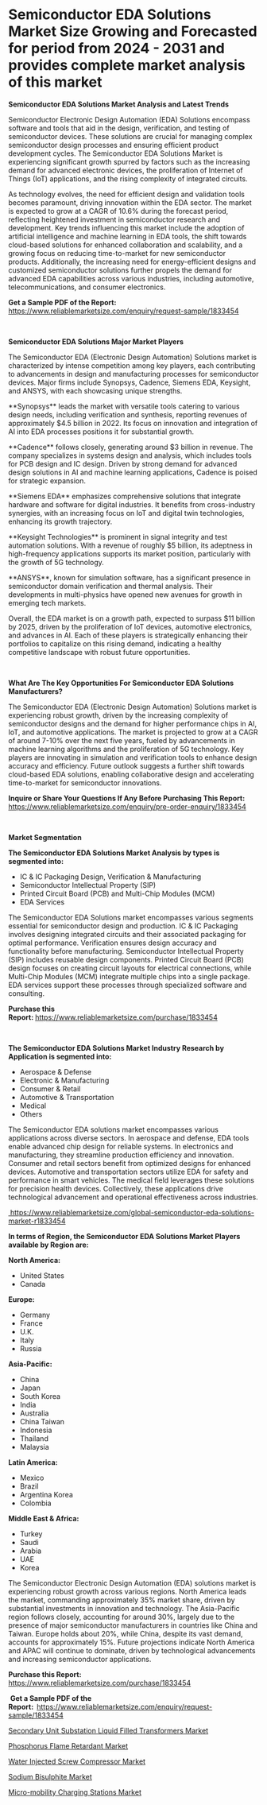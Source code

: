 <p><h1>Semiconductor EDA Solutions Market Size Growing and Forecasted for period from 2024 - 2031 and provides complete market analysis of this market</h1></p><p><strong>Semiconductor EDA Solutions Market Analysis and Latest Trends</strong></p>
<p><p>Semiconductor Electronic Design Automation (EDA) Solutions encompass software and tools that aid in the design, verification, and testing of semiconductor devices. These solutions are crucial for managing complex semiconductor design processes and ensuring efficient product development cycles. The Semiconductor EDA Solutions Market is experiencing significant growth spurred by factors such as the increasing demand for advanced electronic devices, the proliferation of Internet of Things (IoT) applications, and the rising complexity of integrated circuits. </p><p>As technology evolves, the need for efficient design and validation tools becomes paramount, driving innovation within the EDA sector. The market is expected to grow at a CAGR of 10.6% during the forecast period, reflecting heightened investment in semiconductor research and development. Key trends influencing this market include the adoption of artificial intelligence and machine learning in EDA tools, the shift towards cloud-based solutions for enhanced collaboration and scalability, and a growing focus on reducing time-to-market for new semiconductor products. Additionally, the increasing need for energy-efficient designs and customized semiconductor solutions further propels the demand for advanced EDA capabilities across various industries, including automotive, telecommunications, and consumer electronics.</p></p>
<p><strong>Get a Sample PDF of the Report:&nbsp;</strong> <a href="https://www.reliablemarketsize.com/enquiry/request-sample/1833454?utm_campaign=1127&utm_medium=2&utm_source=Github&utm_content=ia&utm_term=17102024&utm_id=semiconductor-eda-solutions">https://www.reliablemarketsize.com/enquiry/request-sample/1833454</a></p>
<p>&nbsp;</p>
<p><strong>Semiconductor EDA Solutions Major Market Players</strong></p>
<p><p>The Semiconductor EDA (Electronic Design Automation) Solutions market is characterized by intense competition among key players, each contributing to advancements in design and manufacturing processes for semiconductor devices. Major firms include Synopsys, Cadence, Siemens EDA, Keysight, and ANSYS, with each showcasing unique strengths.</p><p>**Synopsys** leads the market with versatile tools catering to various design needs, including verification and synthesis, reporting revenues of approximately $4.5 billion in 2022. Its focus on innovation and integration of AI into EDA processes positions it for substantial growth.</p><p>**Cadence** follows closely, generating around $3 billion in revenue. The company specializes in systems design and analysis, which includes tools for PCB design and IC design. Driven by strong demand for advanced design solutions in AI and machine learning applications, Cadence is poised for strategic expansion.</p><p>**Siemens EDA** emphasizes comprehensive solutions that integrate hardware and software for digital industries. It benefits from cross-industry synergies, with an increasing focus on IoT and digital twin technologies, enhancing its growth trajectory.</p><p>**Keysight Technologies** is prominent in signal integrity and test automation solutions. With a revenue of roughly $5 billion, its adeptness in high-frequency applications supports its market position, particularly with the growth of 5G technology.</p><p>**ANSYS**, known for simulation software, has a significant presence in semiconductor domain verification and thermal analysis. Their developments in multi-physics have opened new avenues for growth in emerging tech markets.</p><p>Overall, the EDA market is on a growth path, expected to surpass $11 billion by 2025, driven by the proliferation of IoT devices, automotive electronics, and advances in AI. Each of these players is strategically enhancing their portfolios to capitalize on this rising demand, indicating a healthy competitive landscape with robust future opportunities.</p></p>
<p>&nbsp;</p>
<p><strong>What Are The Key Opportunities For Semiconductor EDA Solutions Manufacturers?</strong></p>
<p><p>The Semiconductor EDA (Electronic Design Automation) Solutions market is experiencing robust growth, driven by the increasing complexity of semiconductor designs and the demand for higher performance chips in AI, IoT, and automotive applications. The market is projected to grow at a CAGR of around 7-10% over the next five years, fueled by advancements in machine learning algorithms and the proliferation of 5G technology. Key players are innovating in simulation and verification tools to enhance design accuracy and efficiency. Future outlook suggests a further shift towards cloud-based EDA solutions, enabling collaborative design and accelerating time-to-market for semiconductor innovations.</p></p>
<p><strong>Inquire or Share Your Questions If Any Before Purchasing This Report:</strong> <a href="https://www.reliablemarketsize.com/enquiry/pre-order-enquiry/1833454?utm_campaign=1127&utm_medium=2&utm_source=Github&utm_content=ia&utm_term=17102024&utm_id=semiconductor-eda-solutions">https://www.reliablemarketsize.com/enquiry/pre-order-enquiry/1833454</a></p>
<p>&nbsp;</p>
<p><strong>Market Segmentation</strong></p>
<p><strong>The Semiconductor EDA Solutions Market Analysis by types is segmented into:</strong></p>
<p><ul><li>IC & IC Packaging Design, Verification & Manufacturing</li><li>Semiconductor Intellectual Property (SIP)</li><li>Printed Circuit Board (PCB) and Multi-Chip Modules (MCM)</li><li>EDA Services</li></ul></p>
<p><p>The Semiconductor EDA Solutions market encompasses various segments essential for semiconductor design and production. IC & IC Packaging involves designing integrated circuits and their associated packaging for optimal performance. Verification ensures design accuracy and functionality before manufacturing. Semiconductor Intellectual Property (SIP) includes reusable design components. Printed Circuit Board (PCB) design focuses on creating circuit layouts for electrical connections, while Multi-Chip Modules (MCM) integrate multiple chips into a single package. EDA services support these processes through specialized software and consulting.</p></p>
<p><strong>Purchase this Report:&nbsp;</strong><a href="https://www.reliablemarketsize.com/purchase/1833454?utm_campaign=1127&utm_medium=2&utm_source=Github&utm_content=ia&utm_term=17102024&utm_id=semiconductor-eda-solutions">https://www.reliablemarketsize.com/purchase/1833454</a></p>
<p>&nbsp;</p>
<p><strong>The Semiconductor EDA Solutions Market Industry Research by Application is segmented into:</strong></p>
<p><ul><li>Aerospace & Defense</li><li>Electronic & Manufacturing</li><li>Consumer & Retail</li><li>Automotive & Transportation</li><li>Medical</li><li>Others</li></ul></p>
<p><p>The Semiconductor EDA solutions market encompasses various applications across diverse sectors. In aerospace and defense, EDA tools enable advanced chip design for reliable systems. In electronics and manufacturing, they streamline production efficiency and innovation. Consumer and retail sectors benefit from optimized designs for enhanced devices. Automotive and transportation sectors utilize EDA for safety and performance in smart vehicles. The medical field leverages these solutions for precision health devices. Collectively, these applications drive technological advancement and operational effectiveness across industries.</p></p>
<p><a href="https://www.reliablemarketsize.com/global-semiconductor-eda-solutions-market-r1833454?utm_campaign=1127&utm_medium=2&utm_source=Github&utm_content=ia&utm_term=17102024&utm_id=semiconductor-eda-solutions">&nbsp;https://www.reliablemarketsize.com/global-semiconductor-eda-solutions-market-r1833454</a></p>
<p><strong>In terms of Region, the Semiconductor EDA Solutions Market Players available by Region are:</strong></p>
<p>
    <p> <strong> North America: </strong>
        <ul>
            <li>United States</li>
            <li>Canada</li>
        </ul>
        </p> 
    <p> <strong> Europe: </strong>
        <ul>
            <li>Germany</li>
            <li>France</li>
            <li>U.K.</li>
            <li>Italy</li>
            <li>Russia</li>
        </ul>
        </p> 
    <p> <strong> Asia-Pacific: </strong>
        <ul>
            <li>China</li>
            <li>Japan</li>
            <li>South Korea</li>
            <li>India</li>
            <li>Australia</li>
            <li>China Taiwan</li>
            <li>Indonesia</li>
            <li>Thailand</li>
            <li>Malaysia</li>
        </ul>
        </p> 
    <p> <strong> Latin America: </strong>
        <ul>
            <li>Mexico</li>
            <li>Brazil</li>
            <li>Argentina Korea</li>
            <li>Colombia</li>
        </ul>
        </p> 
    <p> <strong> Middle East & Africa: </strong>
        <ul>
            <li>Turkey</li>
            <li>Saudi</li>
            <li>Arabia</li>
            <li>UAE</li>
            <li>Korea</li>
        </ul>
    </p>
    </p>
<p><p>The Semiconductor Electronic Design Automation (EDA) solutions market is experiencing robust growth across various regions. North America leads the market, commanding approximately 35% market share, driven by substantial investments in innovation and technology. The Asia-Pacific region follows closely, accounting for around 30%, largely due to the presence of major semiconductor manufacturers in countries like China and Taiwan. Europe holds about 20%, while China, despite its vast demand, accounts for approximately 15%. Future projections indicate North America and APAC will continue to dominate, driven by technological advancements and increasing semiconductor applications.</p></p>
<p><strong>Purchase this Report: </strong><a href="https://www.reliablemarketsize.com/purchase/1833454?utm_campaign=1127&utm_medium=2&utm_source=Github&utm_content=ia&utm_term=17102024&utm_id=semiconductor-eda-solutions">https://www.reliablemarketsize.com/purchase/1833454</a></p>
<p>&nbsp;<strong>Get a Sample PDF of the Report:&nbsp;&nbsp;</strong><a href="https://www.reliablemarketsize.com/enquiry/request-sample/1833454?utm_campaign=1127&utm_medium=2&utm_source=Github&utm_content=ia&utm_term=17102024&utm_id=semiconductor-eda-solutions">https://www.reliablemarketsize.com/enquiry/request-sample/1833454</a></p>
<p><strong></strong></p>
<p><p><a href="https://github.com/elinor9mppa/Market-Research-Report-List-1/blob/main/secondary-unit-substation-liquid-filled-transformers-market.md?utm_campaign=1127&utm_medium=2&utm_source=Github&utm_content=ia&utm_term=17102024&utm_id=semiconductor-eda-solutions">Secondary Unit Substation Liquid Filled Transformers Market</a></p><p><a href="https://www.linkedin.com/pulse/phosphorus-flame-retardant-market-essentials-key-players-byuse?utm_campaign=1127&utm_medium=2&utm_source=Github&utm_content=ia&utm_term=17102024&utm_id=semiconductor-eda-solutions">Phosphorus Flame Retardant Market</a></p><p><a href="https://issuu.com/reportprime-2/docs/water-injected-screw-compressor-mar_245c302622c7e6?utm_campaign=1127&utm_medium=2&utm_source=Github&utm_content=ia&utm_term=17102024&utm_id=semiconductor-eda-solutions">Water Injected Screw Compressor Market</a></p><p><a href="https://www.linkedin.com/pulse/sodium-bisulphite-mosaic-piecing-together-global-market-dynamics-ha3ne?utm_campaign=1127&utm_medium=2&utm_source=Github&utm_content=ia&utm_term=17102024&utm_id=semiconductor-eda-solutions">Sodium Bisulphite Market</a></p><p><a href="https://github.com/melodyvssta/Market-Research-Report-List-1/blob/main/micro-mobility-charging-stations-market.md?utm_campaign=1127&utm_medium=2&utm_source=Github&utm_content=ia&utm_term=17102024&utm_id=semiconductor-eda-solutions">Micro-mobility Charging Stations Market</a></p></p>